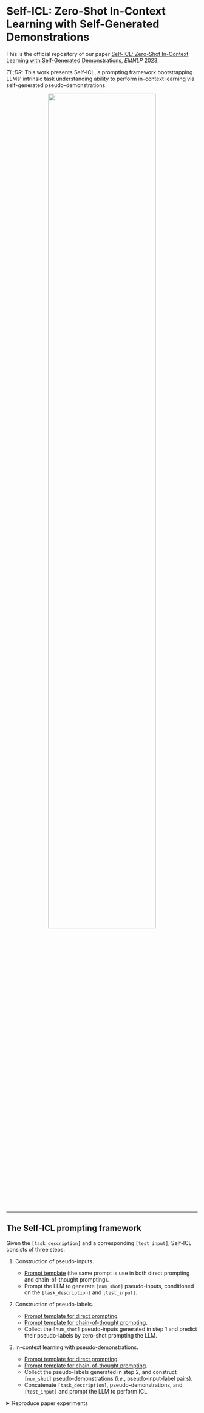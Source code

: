 # Self-ICL: Zero-Shot In-Context Learning with Self-Generated Demonstrations

This is the official repository of our paper [Self-ICL: Zero-Shot In-Context Learning with Self-Generated Demonstrations](https://arxiv.org/pdf/2305.15035.pdf), *EMNLP* 2023.

*TL;DR*: This work presents Self-ICL, a prompting framework bootstrapping LLMsʼ intrinsic task understanding ability to perform in-context learning via self-generated pseudo-demonstrations.

<p align="center">
   <img src="https://github.com/ntunlplab/Self-ICL/assets/106149032/a0fbf92e-63ca-4d3d-a7eb-83400221feab" width=75% height=75%>
</p>

---

## The Self-ICL prompting framework

Given the ```[task_description]``` and a corresponding ```[test_input]```, Self-ICL consists of three steps:

1. Construction of pseudo-inputs.
   - [Prompt template](prompt/step-1.txt) (the same prompt is use in both direct prompting and chain-of-thought prompting).
   - Prompt the LLM to generate ```[num_shot]``` pseudo-inputs, conditioned on the ```[task_description]``` and ```[test_input]```.

3. Construction of pseudo-labels.
   - [Prompt template for direct prompting](prompt/direct/step-2.txt).
   - [Prompt template for chain-of-thought prompting](prompt/cot/step-2.txt).
   - Collect the ```[num_shot]``` pseudo-inputs generated in step 1 and predict their pseudo-labels by zero-shot prompting the LLM.

5. In-context learning with pseudo-demonstrations.
   - [Prompt template for direct prompting](prompt/direct/step-3.txt).
   - [Prompt template for chain-of-thought prompting](prompt/cot/step-3.txt).
   - Collect the pseudo-labels generated in step 2, and construct ```[num_shot]``` pseudo-demonstrations (*i.e.*, pseudo-input-label pairs).
   - Concatenate ```[task_description]```, pseudo-demonstrations, and ```[test_input]``` and prompt the LLM to perform ICL.
  
<details>
<summary>Reproduce paper experiments</summary>
  
*WIP, refactoring code...*

</details>
